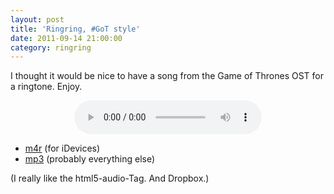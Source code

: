 ```yaml
---
layout: post
title: 'Ringring, #GoT style'
date: 2011-09-14 21:00:00
category: ringring
---
```

I thought it would be nice to have a song from the Game of Thrones OST for a ringtone. Enjoy.
<br>
<div align="center"><audio controls="controls">  
<source src="http://dl.dropbox.com/u/7586201/Ring_The_Kings_Arrival.m4r" type="audio/mp4" />
<source src="http://dl.dropbox.com/u/7586201/Ring_The_Kings_Arrival.ogg" type="audio/ogg" />
</audio></div>

* [m4r](http://dl.dropbox.com/u/7586201/Ring_The_Kings_Arrival.m4r?dl=1) (for iDevices)
* [mp3](http://dl.dropbox.com/u/7586201/Ring_The_Kings_Arrival.mp3?dl=1) (probably everything else)

(I really like the html5-audio-Tag. And Dropbox.)
